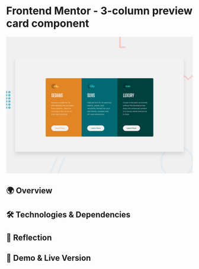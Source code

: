 # Frontend Mentor - 3-column preview card component

![Design preview for the 3-column preview card component coding challenge](./Project%20Requirements/design/desktop-preview.jpg)

## 🌍 Overview

## 🛠️ Technologies & Dependencies

## 🤔 Reflection

## 👀 Demo & Live Version
